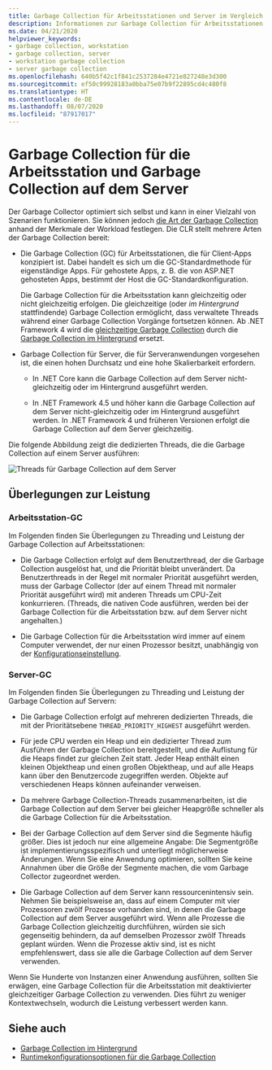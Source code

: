 ```yaml
---
title: Garbage Collection für Arbeitsstationen und Server im Vergleich
description: Informationen zur Garbage Collection für Arbeitsstationen und Server in .NET
ms.date: 04/21/2020
helpviewer_keywords:
- garbage collection, workstation
- garbage collection, server
- workstation garbage collection
- server garbage collection
ms.openlocfilehash: 640b5f42c1f841c2537284e4721e827248e3d300
ms.sourcegitcommit: ef50c99928183a0bba75e07b9f22895cd4c480f8
ms.translationtype: HT
ms.contentlocale: de-DE
ms.lasthandoff: 08/07/2020
ms.locfileid: "87917017"
---
```

# <a name="workstation-and-server-garbage-collection"></a>Garbage Collection für die Arbeitsstation und Garbage Collection auf dem Server

Der Garbage Collector optimiert sich selbst und kann in einer Vielzahl von Szenarien funktionieren. Sie können jedoch [die Art der Garbage Collection](../../core/run-time-config/garbage-collector.md#flavors-of-garbage-collection) anhand der Merkmale der Workload festlegen. Die CLR stellt mehrere Arten der Garbage Collection bereit:

- Die Garbage Collection (GC) für Arbeitsstationen, die für Client-Apps konzipiert ist. Dabei handelt es sich um die GC-Standardmethode für eigenständige Apps. Für gehostete Apps, z. B. die von ASP.NET gehosteten Apps, bestimmt der Host die GC-Standardkonfiguration.

  Die Garbage Collection für die Arbeitsstation kann gleichzeitig oder nicht gleichzeitig erfolgen. Die gleichzeitige (oder *im Hintergrund* stattfindende) Garbage Collection ermöglicht, dass verwaltete Threads während einer Garbage Collection Vorgänge fortsetzen können. Ab .NET Framework 4 wird die [gleichzeitige Garbage Collection](background-gc.md#concurrent-garbage-collection) durch die [Garbage Collection im Hintergrund](background-gc.md) ersetzt.

- Garbage Collection für Server, die für Serveranwendungen vorgesehen ist, die einen hohen Durchsatz und eine hohe Skalierbarkeit erfordern.

  - In .NET Core kann die Garbage Collection auf dem Server nicht-gleichzeitig oder im Hintergrund ausgeführt werden.

  - In .NET Framework 4.5 und höher kann die Garbage Collection auf dem Server nicht-gleichzeitig oder im Hintergrund ausgeführt werden. In .NET Framework 4 und früheren Versionen erfolgt die Garbage Collection auf dem Server gleichzeitig.

Die folgende Abbildung zeigt die dedizierten Threads, die die Garbage Collection auf einem Server ausführen:

![Threads für Garbage Collection auf dem Server](media/gc-server.png)

## <a name="performance-considerations"></a>Überlegungen zur Leistung

### <a name="workstation-gc"></a>Arbeitsstation-GC

Im Folgenden finden Sie Überlegungen zu Threading und Leistung der Garbage Collection auf Arbeitsstationen:

- Die Garbage Collection erfolgt auf dem Benutzerthread, der die Garbage Collection ausgelöst hat, und die Priorität bleibt unverändert. Da Benutzerthreads in der Regel mit normaler Priorität ausgeführt werden, muss der Garbage Collector (der auf einem Thread mit normaler Priorität ausgeführt wird) mit anderen Threads um CPU-Zeit konkurrieren. (Threads, die nativen Code ausführen, werden bei der Garbage Collection für die Arbeitsstation bzw. auf dem Server nicht angehalten.)

- Die Garbage Collection für die Arbeitsstation wird immer auf einem Computer verwendet, der nur einen Prozessor besitzt, unabhängig von der [Konfigurationseinstellung](../../core/run-time-config/garbage-collector.md#workstation-vs-server).

### <a name="server-gc"></a>Server-GC

Im Folgenden finden Sie Überlegungen zu Threading und Leistung der Garbage Collection auf Servern:

- Die Garbage Collection erfolgt auf mehreren dedizierten Threads, die mit der Prioritätsebene `THREAD_PRIORITY_HIGHEST` ausgeführt werden.

- Für jede CPU werden ein Heap und ein dedizierter Thread zum Ausführen der Garbage Collection bereitgestellt, und die Auflistung für die Heaps findet zur gleichen Zeit statt. Jeder Heap enthält einen kleinen Objektheap und einen großen Objektheap, und auf alle Heaps kann über den Benutzercode zugegriffen werden. Objekte auf verschiedenen Heaps können aufeinander verweisen.

- Da mehrere Garbage Collection-Threads zusammenarbeiten, ist die Garbage Collection auf dem Server bei gleicher Heapgröße schneller als die Garbage Collection für die Arbeitsstation.

- Bei der Garbage Collection auf dem Server sind die Segmente häufig größer. Dies ist jedoch nur eine allgemeine Angabe: Die Segmentgröße ist implementierungsspezifisch und unterliegt möglicherweise Änderungen. Wenn Sie eine Anwendung optimieren, sollten Sie keine Annahmen über die Größe der Segmente machen, die vom Garbage Collector zugeordnet werden.

- Die Garbage Collection auf dem Server kann ressourcenintensiv sein. Nehmen Sie beispielsweise an, dass auf einem Computer mit vier Prozessoren zwölf Prozesse vorhanden sind, in denen die Garbage Collection auf dem Server ausgeführt wird. Wenn alle Prozesse die Garbage Collection gleichzeitig durchführen, würden sie sich gegenseitig behindern, da auf demselben Prozessor zwölf Threads geplant würden. Wenn die Prozesse aktiv sind, ist es nicht empfehlenswert, dass sie alle die Garbage Collection auf dem Server verwenden.

Wenn Sie Hunderte von Instanzen einer Anwendung ausführen, sollten Sie erwägen, eine Garbage Collection für die Arbeitsstation mit deaktivierter gleichzeitiger Garbage Collection zu verwenden. Dies führt zu weniger Kontextwechseln, wodurch die Leistung verbessert werden kann.

## <a name="see-also"></a>Siehe auch

- [Garbage Collection im Hintergrund](background-gc.md)
- [Runtimekonfigurationsoptionen für die Garbage Collection](../../core/run-time-config/garbage-collector.md)
